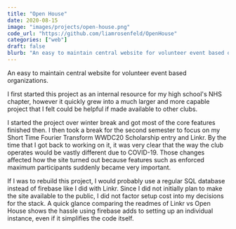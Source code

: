 ```yaml
---
title: "Open House"
date: 2020-08-15
image: "images/projects/open-house.png"
code_url: "https://github.com/liamrosenfeld/OpenHouse"
categories: ["web"]
draft: false
blurb: "An easy to maintain central website for volunteer event based organizations"
---
```


An easy to maintain central website for volunteer event based organizations.

I first started this project as an internal resource for my high school's NHS chapter, however it quickly grew into a much larger and more capable project that I felt could be helpful if made available to other clubs.

I started the project over winter break and got most of the core features finished then. I then took a break for the second semester to focus on my Short Time Fourier Transform WWDC20 Scholarship entry and Linkr. By the time that I got back to working on it, it was very clear that the way the club operates would be vastly different due to COVID-19. Those changes affected how the site turned out because features such as enforced maximum participants suddenly became very important.

If I was to rebuild this project, I would probably use a regular SQL database instead of firebase like I did with Linkr. Since I did not initially plan to make the site available to the public, I did not factor setup cost into my decisions for the stack. A quick glance comparing the readmes of Linkr vs Open House shows the hassle using firebase adds to setting up an individual instance, even if it simplifies the code itself.
